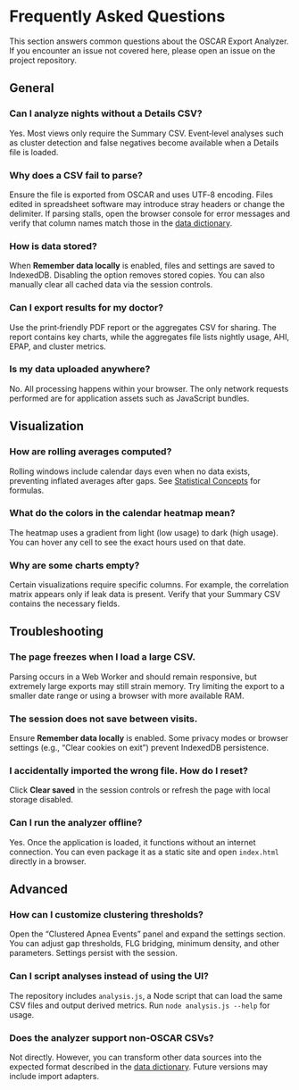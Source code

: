 # Frequently Asked Questions

This section answers common questions about the OSCAR Export Analyzer.  If you encounter an issue not covered here, please open an issue on the project repository.

## General

### Can I analyze nights without a Details CSV?
Yes.  Most views only require the Summary CSV.  Event‑level analyses such as cluster detection and false negatives become available when a Details file is loaded.

### Why does a CSV fail to parse?
Ensure the file is exported from OSCAR and uses UTF‑8 encoding.  Files edited in spreadsheet software may introduce stray headers or change the delimiter.  If parsing stalls, open the browser console for error messages and verify that column names match those in the [data dictionary](03-data-dictionary.md).

### How is data stored?
When **Remember data locally** is enabled, files and settings are saved to IndexedDB.  Disabling the option removes stored copies.  You can also manually clear all cached data via the session controls.

### Can I export results for my doctor?
Use the print‑friendly PDF report or the aggregates CSV for sharing.  The report contains key charts, while the aggregates file lists nightly usage, AHI, EPAP, and cluster metrics.

### Is my data uploaded anywhere?
No.  All processing happens within your browser.  The only network requests performed are for application assets such as JavaScript bundles.

## Visualization

### How are rolling averages computed?
Rolling windows include calendar days even when no data exists, preventing inflated averages after gaps.  See [Statistical Concepts](04-statistical-concepts.md) for formulas.

### What do the colors in the calendar heatmap mean?
The heatmap uses a gradient from light (low usage) to dark (high usage).  You can hover any cell to see the exact hours used on that date.

### Why are some charts empty?
Certain visualizations require specific columns.  For example, the correlation matrix appears only if leak data is present.  Verify that your Summary CSV contains the necessary fields.

## Troubleshooting

### The page freezes when I load a large CSV.
Parsing occurs in a Web Worker and should remain responsive, but extremely large exports may still strain memory.  Try limiting the export to a smaller date range or using a browser with more available RAM.

### The session does not save between visits.
Ensure **Remember data locally** is enabled.  Some privacy modes or browser settings (e.g., “Clear cookies on exit”) prevent IndexedDB persistence.

### I accidentally imported the wrong file. How do I reset?
Click **Clear saved** in the session controls or refresh the page with local storage disabled.

### Can I run the analyzer offline?
Yes.  Once the application is loaded, it functions without an internet connection.  You can even package it as a static site and open `index.html` directly in a browser.

## Advanced

### How can I customize clustering thresholds?
Open the “Clustered Apnea Events” panel and expand the settings section.  You can adjust gap thresholds, FLG bridging, minimum density, and other parameters.  Settings persist with the session.

### Can I script analyses instead of using the UI?
The repository includes `analysis.js`, a Node script that can load the same CSV files and output derived metrics.  Run `node analysis.js --help` for usage.

### Does the analyzer support non‑OSCAR CSVs?
Not directly.  However, you can transform other data sources into the expected format described in the [data dictionary](03-data-dictionary.md).  Future versions may include import adapters.
